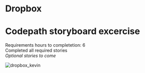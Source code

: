 # Dropbox
<h1>Codepath storyboard excercise</h1>

Requirements hours to completetion: 6
<br>
Completed all required stories
<br>
<i>Optional stories to come</i>

![dropbox_kevin](https://cloud.githubusercontent.com/assets/6571805/6049942/9e372764-ac70-11e4-95bc-273f7fc0ed1f.gif)

